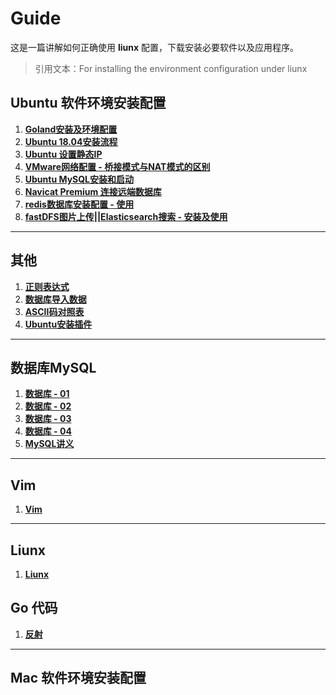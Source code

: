 # Guide

这是一篇讲解如何正确使用 **liunx** 配置，下载安装必要软件以及应用程序。

> 引用文本：For installing the environment configuration under liunx


## Ubuntu 软件环境安装配置

1. [**Goland安装及环境配置**](https://github.com/shumintao/conf/blob/master/Goland%E5%AE%89%E8%A3%85%E5%8F%8A%E7%8E%AF%E5%A2%83%E9%85%8D%E7%BD%AE.md)
2. [**Ubuntu 18.04安装流程**](https://github.com/shumintao/conf/blob/master/pdf/153941436200.pdf)
3. [**Ubuntu 设置静态IP**](https://github.com/shumintao/conf/blob/master/ubuntu%E8%AE%BE%E7%BD%AE%E9%9D%99%E6%80%81IP.md)
4. [**VMware网络配置 - 桥接模式与NAT模式的区别**](https://github.com/shumintao/conf/blob/master/VMware%E7%BD%91%E7%BB%9C%E9%85%8D%E7%BD%AE.md)
5. [**Ubuntu MySQL安装和启动**](https://github.com/shumintao/conf/blob/master/MySQL%E5%AE%89%E8%A3%85%E5%92%8C%E5%90%AF%E5%8A%A8%20.md)
6. [**Navicat Premium 连接远端数据库**](https://github.com/shumintao/conf/blob/master/Navicat%20Premium%20%E8%BF%9E%E6%8E%A5%E8%BF%9C%E7%AB%AF%E6%95%B0%E6%8D%AE%E5%BA%93%20.md)
7. [**redis数据库安装配置 - 使用**](https://github.com/shumintao/conf/blob/master/redis%E6%95%B0%E6%8D%AE%E5%BA%93.md)
8. [**fastDFS图片上传||Elasticsearch搜索 - 安装及使用**](https://github.com/shumintao/conf/blob/master/fastDFS%E5%8F%8AElasticsearch.md)




---

## 其他

1. [**正则表达式**](https://github.com/shumintao/conf/blob/master/Linux%E6%AD%A3%E5%88%99%E8%A1%A8%E8%BE%BE%E5%BC%8F.md)
2. [**数据库导入数据**](https://github.com/shumintao/conf/blob/master/%E6%95%B0%E6%8D%AE%E5%BA%93%E5%AF%BC%E5%85%A5%E6%95%B0%E6%8D%AE.md)
3. [**ASCII码对照表**](https://github.com/shumintao/conf/blob/master/pdf/ASCII%E7%A0%81%E5%AF%B9%E7%85%A7%E8%A1%A8.doc)
4. [**Ubuntu安装插件**](https://github.com/shumintao/conf/blob/master/Ubuntu%E6%8F%92%E4%BB%B6.md)





---

## 数据库MySQL

1. [**数据库 - 01**](https://github.com/shumintao/conf/blob/master/%E6%95%B0%E6%8D%AE%E5%BA%93_01/%E8%AF%BE%E5%A0%82%E7%AC%94%E8%AE%B0.md)
2. [**数据库 - 02**](https://github.com/shumintao/conf/blob/master/%E6%95%B0%E6%8D%AE%E5%BA%93_02/%E8%AF%BE%E5%A0%82%E7%AC%94%E8%AE%B0.md)
3. [**数据库 - 03**](https://github.com/shumintao/conf/blob/master/%E6%95%B0%E6%8D%AE%E5%BA%93_03/%E8%AF%BE%E5%A0%82%E7%AC%94%E8%AE%B0.md)
4. [**数据库 - 04**](https://github.com/shumintao/conf/blob/master/%E6%95%B0%E6%8D%AE%E5%BA%93_04/%E8%AF%BE%E5%A0%82%E7%AC%94%E8%AE%B0.md)
5. [**MySQL讲义**](https://github.com/shumintao/conf/blob/master/03-MySQL_%E8%AE%B2%E4%B9%89--1.9.1.doc)

---

## Vim

1. [**Vim**]()


---

## Liunx

1. [**Liunx**]()

## Go 代码

1. [**反射**](https://github.com/shumintao/conf/blob/master/反射_01/课堂笔记.md)





---

## Mac 软件环境安装配置